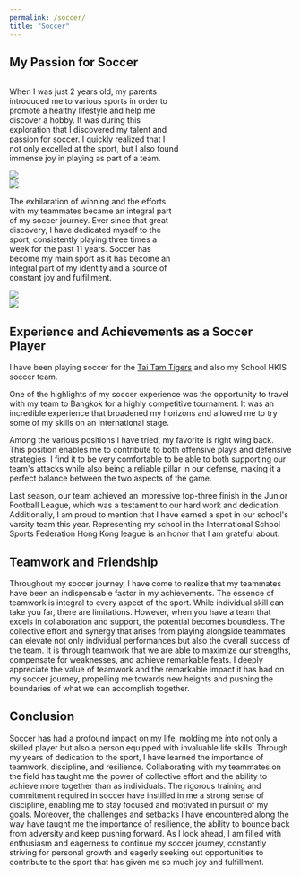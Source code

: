 ```yaml
---
permalink: /soccer/
title: "Soccer"
---
```


## My Passion for Soccer

<div class="row">
  <div class="column" style="width: 60%;">
    <p>
    When I was just 2 years old, my parents introduced me to various sports in order to promote a healthy lifestyle and help me discover a hobby. It was during this exploration that I discovered my talent and passion for soccer. I quickly realized that I not only excelled at the sport, but I also found immense joy in playing as part of a team.
    </p>
  </div>
  <div class="column">
    <img src="{{ site.url }}{{ site.baseurl }}/assets/images/soccer003.jpg">
  </div>
</div>

<div class="row">
  <div class="column">
    <img src="{{ site.url }}{{ site.baseurl }}/assets/images/soccer004.jpg">
  </div>
  <div class="column" style="width: 60%;">
  <p>
  The exhilaration of winning and the  efforts with my teammates became an integral part of my soccer journey. Ever since that great discovery, I have dedicated myself to the sport, consistently playing three times a week for the past 11 years. Soccer has become my main sport as it has become an integral part of my identity and a source of constant joy and fulfillment.
  </p>
  </div>
</div>

<div class="row">
  <div class="column" style="width: 50%;">
    <img src="{{ site.url }}{{ site.baseurl }}/assets/images/soccer001.JPG">
  </div>
  <div class="column" style="width: 50%;">
    <img src="{{ site.url }}{{ site.baseurl }}/assets/images/soccer002.jpg">
  </div>
</div>

## Experience and Achievements as a Soccer Player

I have been playing soccer for the [Tai Tam Tigers](https://www.hkis.edu.hk/activities-arts-athletics/sports-academies/soccer-academy) and also my School HKIS soccer team.

One of the highlights of my soccer experience was the opportunity to travel with my team to Bangkok for a highly competitive tournament. It was an incredible experience that broadened my horizons and allowed me to try some of my skills on an international stage.

Among the various positions I have tried, my favorite is right wing back. This position enables me to contribute to both offensive plays and defensive strategies. I find it to be very comfortable to be able to both supporting our team's attacks while also being a reliable pillar in our defense, making it a perfect balance between the two aspects of the game.

Last season, our team achieved an impressive top-three finish in the Junior Football League, which was a testament to our hard work and dedication. Additionally, I am proud to mention that I have earned a spot in our school's varsity team this year. Representing my school in the International School Sports Federation Hong Kong league is an honor that I am grateful about.

## Teamwork and Friendship

Throughout my soccer journey, I have come to realize that my teammates have been an indispensable factor in my achievements. The essence of teamwork is integral to every aspect of the sport. While individual skill can take you far, there are limitations. However, when you have a team that excels in collaboration and support, the potential becomes boundless. The collective effort and synergy that arises from playing alongside teammates can elevate not only individual performances but also the overall success of the team. It is through teamwork that we are able to maximize our strengths, compensate for weaknesses, and achieve remarkable feats. I deeply appreciate the value of teamwork and the remarkable impact it has had on my soccer journey, propelling me towards new heights and pushing the boundaries of what we can accomplish together.

## Conclusion

Soccer has had a profound impact on my life, molding me into not only a skilled player but also a person equipped with invaluable life skills. Through my years of dedication to the sport, I have learned the importance of teamwork, discipline, and resilience. Collaborating with my teammates on the field has taught me the power of collective effort and the ability to achieve more together than as individuals. The rigorous training and commitment required in soccer have instilled in me a strong sense of discipline, enabling me to stay focused and motivated in pursuit of my goals. Moreover, the challenges and setbacks I have encountered along the way have taught me the importance of resilience, the ability to bounce back from adversity and keep pushing forward. As I look ahead, I am filled with enthusiasm and eagerness to continue my soccer journey, constantly striving for personal growth and eagerly seeking out opportunities to contribute to the sport that has given me so much joy and fulfillment.
